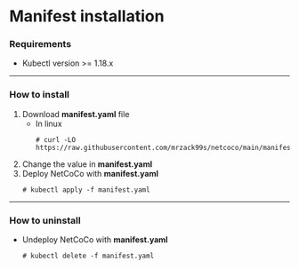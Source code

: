 # Manifest installation

### Requirements
*   Kubectl version >= 1.18.x
---
### How to install

1.  Download **manifest.yaml** file
    *  In linux
        ```console
        # curl -LO https://raw.githubusercontent.com/mrzack99s/netcoco/main/manifest.yaml
        ``` 
2.  Change the value in **manifest.yaml**
3.  Deploy NetCoCo with **manifest.yaml**
    ```console
    # kubectl apply -f manifest.yaml
    ```
---
### How to uninstall
*   Undeploy NetCoCo with **manifest.yaml**
    ```console
    # kubectl delete -f manifest.yaml
    ```